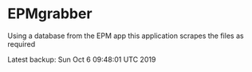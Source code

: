 # EPMgrabber
Using a database from the EPM app this application scrapes the files as required


Latest backup: Sun Oct 6 09:48:01 UTC 2019

